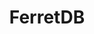 ---
draft: false
title: FerretDB
content:
  id: ferretdb
  name: FerretDB
  website: https://www.ferretdb.com/
  short_description: Documents DB, built on Postgres. FerretDB allows you to use MongoDB drivers seamlessly with PostgreSQL as the database backend. Use all tools, drivers, UIs, and the same query language and stay open-source.
---